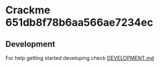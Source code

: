 # Crackme 651db8f78b6aa566ae7234ec

## Development

For help getting started developing check [DEVELOPMENT.md](DEVELOPMENT.md)

